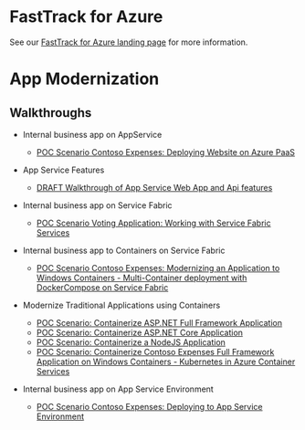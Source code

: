 # FastTrack for Azure

See our [FastTrack for Azure landing page](https://github.com/Azure/FastTrackForAzure) for more information.


# App Modernization

## Walkthroughs

* Internal business app on AppService
    * [POC Scenario Contoso Expenses: Deploying Website on Azure PaaS](app-service/articles/app-service.md)
    
* App Service Features
    * [DRAFT Walkthrough of App Service Web App and Api features](webapps-features-walkthrough/fta-webapp-features-demo.md)

* Internal business app on Service Fabric
    * [POC Scenario Voting Application: Working with Service Fabric Services](service-fabric/articles/serivce-fabric.md)

* Internal business app to Containers on Service Fabric
   <!-- * [POC Scenario: Modernizing an Application to Windows Containers on Service Fabric](containers-on-service-fabric/articles/containers-on-service-fabric.md) -->
    * [POC Scenario Contoso Expenses: Modernizing an Application to Windows Containers - Multi-Container deployment with DockerCompose on Service Fabric](containers-on-service-fabric/articles/containers-on-service-fabric-with-compose.md)

* Modernize Traditional Applications using Containers
   * [POC Scenario: Containerize ASP.NET Full Framework Application](containers/articles/aspnet-fullframework.md)
   * [POC Scenario: Containerize ASP.NET Core Application](containers/articles/aspnet-core.md)
   * [POC Scenario: Containerize a NodeJS Application](containers/articles/node-todo.md)
  <!--
   * [POC Scenario: Containerize Contoso Expenses Full Framework Application on Windows Containers](containers/articles/contoso-expenses-fullframework-win-containers.md) -->
   * [POC Scenario: Containerize Contoso Expenses Full Framework Application on Windows Containers - Kubernetes in Azure Container Services](containers/articles/acs-with-kubernetes.md)

* Internal business app on App Service Environment
    * [POC Scenario Contoso Expenses: Deploying to App Service Environment](app-service-environment/ase-walkthrough.md)